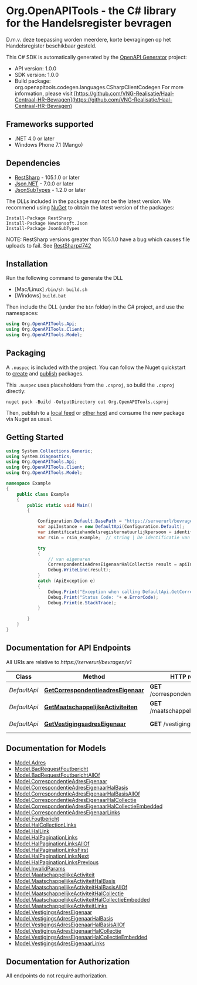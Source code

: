 # Org.OpenAPITools - the C# library for the Handelsregister bevragen

D.m.v. deze toepassing worden meerdere, korte bevragingen op het Handelsregister beschikbaar gesteld.

This C# SDK is automatically generated by the [OpenAPI Generator](https://openapi-generator.tech) project:

- API version: 1.0.0
- SDK version: 1.0.0
- Build package: org.openapitools.codegen.languages.CSharpClientCodegen
    For more information, please visit [https://github.com/VNG-Realisatie/Haal-Centraal-HR-Bevragen](https://github.com/VNG-Realisatie/Haal-Centraal-HR-Bevragen)

## Frameworks supported


- .NET 4.0 or later
- Windows Phone 7.1 (Mango)

## Dependencies


- [RestSharp](https://www.nuget.org/packages/RestSharp) - 105.1.0 or later
- [Json.NET](https://www.nuget.org/packages/Newtonsoft.Json/) - 7.0.0 or later
- [JsonSubTypes](https://www.nuget.org/packages/JsonSubTypes/) - 1.2.0 or later

The DLLs included in the package may not be the latest version. We recommend using [NuGet](https://docs.nuget.org/consume/installing-nuget) to obtain the latest version of the packages:

```
Install-Package RestSharp
Install-Package Newtonsoft.Json
Install-Package JsonSubTypes
```

NOTE: RestSharp versions greater than 105.1.0 have a bug which causes file uploads to fail. See [RestSharp#742](https://github.com/restsharp/RestSharp/issues/742)

## Installation

Run the following command to generate the DLL

- [Mac/Linux] `/bin/sh build.sh`
- [Windows] `build.bat`

Then include the DLL (under the `bin` folder) in the C# project, and use the namespaces:

```csharp
using Org.OpenAPITools.Api;
using Org.OpenAPITools.Client;
using Org.OpenAPITools.Model;

```


## Packaging

A `.nuspec` is included with the project. You can follow the Nuget quickstart to [create](https://docs.microsoft.com/en-us/nuget/quickstart/create-and-publish-a-package#create-the-package) and [publish](https://docs.microsoft.com/en-us/nuget/quickstart/create-and-publish-a-package#publish-the-package) packages.

This `.nuspec` uses placeholders from the `.csproj`, so build the `.csproj` directly:

```
nuget pack -Build -OutputDirectory out Org.OpenAPITools.csproj
```

Then, publish to a [local feed](https://docs.microsoft.com/en-us/nuget/hosting-packages/local-feeds) or [other host](https://docs.microsoft.com/en-us/nuget/hosting-packages/overview) and consume the new package via Nuget as usual.


## Getting Started

```csharp
using System.Collections.Generic;
using System.Diagnostics;
using Org.OpenAPITools.Api;
using Org.OpenAPITools.Client;
using Org.OpenAPITools.Model;

namespace Example
{
    public class Example
    {
        public static void Main()
        {

            Configuration.Default.BasePath = "https://serverurl/bevragen/v1";
            var apiInstance = new DefaultApi(Configuration.Default);
            var identificatiehandelsregisternatuurlijkpersoon = identificatiehandelsregisternatuurlijkpersoon_example;  // string | Het burgerservicenummer van de persoon die een zakelijk recht op een kadastraal onroerende zaak heeft. Deze persoon is zakelijk gerechtigde van de kadastraal onroerende zaak. Door deze query-parameter te gebruiken worden Kadastraal Onroerende Zaken geretourneerd waar deze persoon een zakelijk recht op heeft. (optional) 
            var rsin = rsin_example;  // string | De identificatie van de NietNatuurlijkPersoon, bijvoorbeel een rechtspersoon (evt in oprichting), een samenwerkingsverband of een eenmanszaak met meerdere eigenaren (optional) 

            try
            {
                // van eigenaren
                CorrespondentieAdresEigenaarHalCollectie result = apiInstance.GetCorrespondentieadresEigenaar(identificatiehandelsregisternatuurlijkpersoon, rsin);
                Debug.WriteLine(result);
            }
            catch (ApiException e)
            {
                Debug.Print("Exception when calling DefaultApi.GetCorrespondentieadresEigenaar: " + e.Message );
                Debug.Print("Status Code: "+ e.ErrorCode);
                Debug.Print(e.StackTrace);
            }

        }
    }
}
```

## Documentation for API Endpoints

All URIs are relative to *https://serverurl/bevragen/v1*

Class | Method | HTTP request | Description
------------ | ------------- | ------------- | -------------
*DefaultApi* | [**GetCorrespondentieadresEigenaar**](docs/DefaultApi.md#getcorrespondentieadreseigenaar) | **GET** /correspondentieadressen | van eigenaren
*DefaultApi* | [**GetMaatschappelijkeActiviteiten**](docs/DefaultApi.md#getmaatschappelijkeactiviteiten) | **GET** /maatschappelijkeactiviteiten | van personen
*DefaultApi* | [**GetVestigingsadresEigenaar**](docs/DefaultApi.md#getvestigingsadreseigenaar) | **GET** /vestigingsadressen | van een persoon


## Documentation for Models

 - [Model.Adres](docs/Adres.md)
 - [Model.BadRequestFoutbericht](docs/BadRequestFoutbericht.md)
 - [Model.BadRequestFoutberichtAllOf](docs/BadRequestFoutberichtAllOf.md)
 - [Model.CorrespondentieAdresEigenaar](docs/CorrespondentieAdresEigenaar.md)
 - [Model.CorrespondentieAdresEigenaarHalBasis](docs/CorrespondentieAdresEigenaarHalBasis.md)
 - [Model.CorrespondentieAdresEigenaarHalBasisAllOf](docs/CorrespondentieAdresEigenaarHalBasisAllOf.md)
 - [Model.CorrespondentieAdresEigenaarHalCollectie](docs/CorrespondentieAdresEigenaarHalCollectie.md)
 - [Model.CorrespondentieAdresEigenaarHalCollectieEmbedded](docs/CorrespondentieAdresEigenaarHalCollectieEmbedded.md)
 - [Model.CorrespondentieAdresEigenaarLinks](docs/CorrespondentieAdresEigenaarLinks.md)
 - [Model.Foutbericht](docs/Foutbericht.md)
 - [Model.HalCollectionLinks](docs/HalCollectionLinks.md)
 - [Model.HalLink](docs/HalLink.md)
 - [Model.HalPaginationLinks](docs/HalPaginationLinks.md)
 - [Model.HalPaginationLinksAllOf](docs/HalPaginationLinksAllOf.md)
 - [Model.HalPaginationLinksFirst](docs/HalPaginationLinksFirst.md)
 - [Model.HalPaginationLinksNext](docs/HalPaginationLinksNext.md)
 - [Model.HalPaginationLinksPrevious](docs/HalPaginationLinksPrevious.md)
 - [Model.InvalidParams](docs/InvalidParams.md)
 - [Model.MaatschappelijkeActiviteit](docs/MaatschappelijkeActiviteit.md)
 - [Model.MaatschappelijkeActiviteitHalBasis](docs/MaatschappelijkeActiviteitHalBasis.md)
 - [Model.MaatschappelijkeActiviteitHalBasisAllOf](docs/MaatschappelijkeActiviteitHalBasisAllOf.md)
 - [Model.MaatschappelijkeActiviteitHalCollectie](docs/MaatschappelijkeActiviteitHalCollectie.md)
 - [Model.MaatschappelijkeActiviteitHalCollectieEmbedded](docs/MaatschappelijkeActiviteitHalCollectieEmbedded.md)
 - [Model.MaatschappelijkeActiviteitLinks](docs/MaatschappelijkeActiviteitLinks.md)
 - [Model.VestigingsAdresEigenaar](docs/VestigingsAdresEigenaar.md)
 - [Model.VestigingsAdresEigenaarHalBasis](docs/VestigingsAdresEigenaarHalBasis.md)
 - [Model.VestigingsAdresEigenaarHalBasisAllOf](docs/VestigingsAdresEigenaarHalBasisAllOf.md)
 - [Model.VestigingsAdresEigenaarHalCollectie](docs/VestigingsAdresEigenaarHalCollectie.md)
 - [Model.VestigingsAdresEigenaarHalCollectieEmbedded](docs/VestigingsAdresEigenaarHalCollectieEmbedded.md)
 - [Model.VestigingsAdresEigenaarLinks](docs/VestigingsAdresEigenaarLinks.md)


## Documentation for Authorization

All endpoints do not require authorization.
